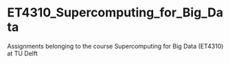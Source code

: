 # ET4310_Supercomputing_for_Big_Data
Assignments belonging to the course Supercomputing for Big Data (ET4310) at TU Delft
